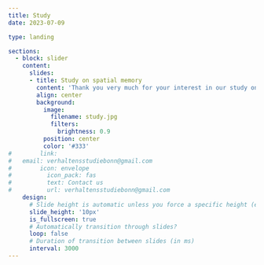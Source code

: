 ```yaml
---
title: Study
date: 2023-07-09

type: landing

sections:
  - block: slider
    content:
      slides:
      - title: Study on spatial memory
        content: 'Thank you very much for your interest in our study on spatial memory! Please send us an email to make an appointment at a date and time that works best for you.<br/><br/>verhaltensstudiebonn@gmail.com'
        align: center
        background:
          image:
            filename: study.jpg
            filters:
              brightness: 0.9
          position: center
          color: '#333'
#        link:
#	email: verhaltensstudiebonn@gmail.com
#        icon: envelope
#          icon_pack: fas
#          text: Contact us
#          url: verhaltensstudiebonn@gmail.com
    design:
      # Slide height is automatic unless you force a specific height (e.g. '400px')
      slide_height: '10px'
      is_fullscreen: true
      # Automatically transition through slides?
      loop: false
      # Duration of transition between slides (in ms)
      interval: 3000
---
```


